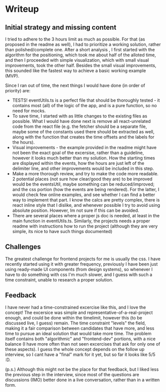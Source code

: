# Writeup

## Initial strategy and missing content

I tried to adhere to the 3 hours limit as much as possible. For that (as proposed in the readme as well), I had to prioritize a working solution, rather than polished/complete one.
After a short analysis , I first started with the algorithm for the positioning, which took me about half of the alloted time, and then I proceeded with simple visualization, which with small visual improvements, took the other half.
Besides the small visual improvements, this sounded like the fastest way to achieve a basic working example (MVP).

Since I ran out of time, the next things I would have done (in order of priority) are:

- TESTS! eventUtils.ts is a perfect file that should be thoroughly tested - it contains most (all) of the logic of the app, and is a pure function, so no need for mocks.
- To save time, I started with as little changes to the existing files as possible. What I would have done next is remove all react-unrelated code from the react file (e.g. the fetcher should be a separate file, maybe some of the constants used there should be extracted as well, along with the function that creates the time offsets and the labels for the hours).
- Visual improvements - the example provided in the readme might have not been the exact goal of the excersise, rather than a guideline, however it looks much better than my solution. How the starting times are displayed within the events, how the hours are just left of the delimiter line, and other improvements would be included in this step.
- Make a more thorough review, and try to make the code more readable. 2 potential places (not sure how clear/good they are) to be improved would be the eventsUtil, maybe something can be reduced/improved; and the css portion (how the events are being rendered). For the latter, I would check few online examples, and see whether I can find a better way to implement that part. I know the calcs are pretty complex, there is react inline style that I dislike, and whenever possible I try to avoid using absolute position. However, Im not sure if this can be avoided.
- There are several places where a proper js doc is needed, at least in the main function in eventUtils.ts. Similarly, the projects needs a proper readme with instructions how to run the project (although they are very simple, its nice to have such things documented)

## Challenges

The greatest challenge for frontend projects for me is usually the css. I have recently started using it with greater frequency, previously I have been just using ready-made UI components (from design systems), so whenever I have to do something with css I'm much slower, and I guess with such a time constraint, unable to research a proper solution.

## Feedback

I have never had a time-constrained excercise like this, and I love the concept! The excersice was simple and representative-of-a-real-project enough, and could be done within the timelimit, however this (to be discussed live, I guess) remain. The time constraint "levels" the field, making it a fair comparison between candidates that have more, and less time to pursue an ideal solution that would take more time. The problem itself contains both "algorithmic" and "frontend-dev" portions, with a nice balance (I have more often than not seen excercises that ask for only one of these aspects).
I guess the whole concept depends on the follow up interview, so I cant have a "final" mark for it yet, but so far it looks like 5/5 :D.

(p.s.) Although this might not be the place for that feedback, but I liked less the previous step in the interview, since most of the questions are discussions (IMO) better done in a live conversation, rather than in a written form.
